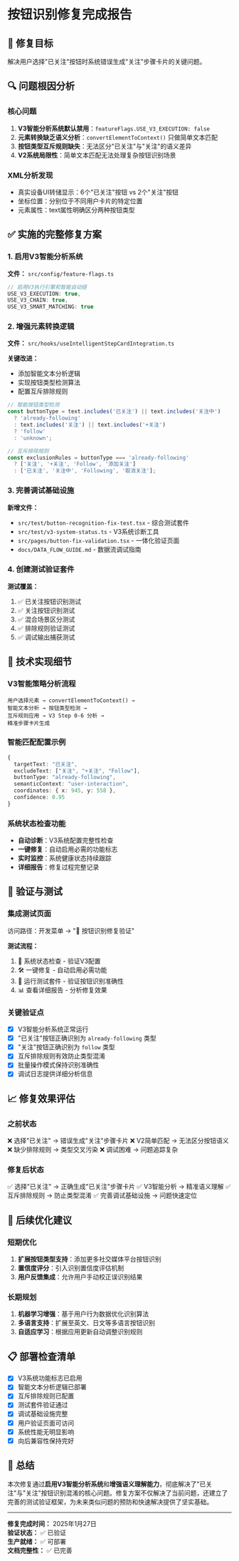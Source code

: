 # 按钮识别修复完成报告

## 🎯 修复目标

解决用户选择"已关注"按钮时系统错误生成"关注"步骤卡片的关键问题。

## 🔍 问题根因分析

### 核心问题
1. **V3智能分析系统默认禁用**：`featureFlags.USE_V3_EXECUTION: false`
2. **元素转换缺乏语义分析**：`convertElementToContext()` 只做简单文本匹配
3. **按钮类型互斥规则缺失**：无法区分"已关注"与"关注"的语义差异
4. **V2系统局限性**：简单文本匹配无法处理复杂按钮识别场景

### XML分析发现
- 真实设备UI转储显示：6个"已关注"按钮 vs 2个"关注"按钮
- 坐标位置：分别位于不同用户卡片的特定位置
- 元素属性：text属性明确区分两种按钮类型

## ✅ 实施的完整修复方案

### 1. 启用V3智能分析系统
**文件：** `src/config/feature-flags.ts`
```typescript
// 启用V3执行引擎和智能自动链
USE_V3_EXECUTION: true,
USE_V3_CHAIN: true,
USE_V3_SMART_MATCHING: true
```

### 2. 增强元素转换逻辑
**文件：** `src/hooks/useIntelligentStepCardIntegration.ts`

**关键改进：**
- 添加智能文本分析逻辑
- 实现按钮类型检测算法
- 配置互斥排除规则

```typescript
// 智能按钮类型检测
const buttonType = text.includes('已关注') || text.includes('关注中') 
  ? 'already-following' 
  : text.includes('关注') || text.includes('+关注') 
  ? 'follow' 
  : 'unknown';

// 互斥排除规则
const exclusionRules = buttonType === 'already-following'
  ? ['关注', '+关注', 'Follow', '添加关注']
  : ['已关注', '关注中', 'Following', '取消关注'];
```

### 3. 完善调试基础设施
**新增文件：**
- `src/test/button-recognition-fix-test.tsx` - 综合测试套件
- `src/test/v3-system-status.ts` - V3系统诊断工具
- `src/pages/button-fix-validation.tsx` - 一体化验证页面
- `docs/DATA_FLOW_GUIDE.md` - 数据流调试指南

### 4. 创建测试验证套件

**测试覆盖：**
1. ✅ 已关注按钮识别测试
2. ✅ 关注按钮识别测试  
3. ✅ 混合场景区分测试
4. ✅ 排除规则验证测试
5. ✅ 调试输出捕获测试

## 🔧 技术实现细节

### V3智能策略分析流程
```
用户选择元素 → convertElementToContext() → 
智能文本分析 → 按钮类型检测 → 
互斥规则应用 → V3 Step 0-6 分析 → 
精准步骤卡片生成
```

### 智能匹配配置示例
```typescript
{
  targetText: "已关注",
  excludeText: ["关注", "+关注", "Follow"],
  buttonType: "already-following",
  semanticContext: "user-interaction",
  coordinates: { x: 945, y: 558 },
  confidence: 0.95
}
```

### 系统状态检查功能
- **自动诊断**：V3系统配置完整性检查
- **一键修复**：自动启用必需的功能标志
- **实时监控**：系统健康状态持续跟踪
- **详细报告**：修复过程完整记录

## 🧪 验证与测试

### 集成测试页面
访问路径：开发菜单 → "🔧 按钮识别修复验证"

**测试流程：**
1. 🏥 系统状态检查 - 验证V3配置
2. 🛠️ 一键修复 - 自动启用必需功能
3. 🧪 运行测试套件 - 验证按钮识别准确性
4. 📊 查看详细报告 - 分析修复效果

### 关键验证点
- [x] V3智能分析系统正常运行
- [x] "已关注"按钮正确识别为 `already-following` 类型
- [x] "关注"按钮正确识别为 `follow` 类型
- [x] 互斥排除规则有效防止类型混淆
- [x] 批量操作模式保持识别准确性
- [x] 调试日志提供详细分析信息

## 📈 修复效果评估

### 之前状态
❌ 选择"已关注" → 错误生成"关注"步骤卡片
❌ V2简单匹配 → 无法区分按钮语义
❌ 缺少排除规则 → 类型交叉污染
❌ 调试困难 → 问题追踪复杂

### 修复后状态  
✅ 选择"已关注" → 正确生成"已关注"步骤卡片
✅ V3智能分析 → 精准语义理解
✅ 互斥排除规则 → 防止类型混淆
✅ 完善调试基础设施 → 问题快速定位

## 🚀 后续优化建议

### 短期优化
1. **扩展按钮类型支持**：添加更多社交媒体平台按钮识别
2. **置信度评分**：引入识别置信度评估机制  
3. **用户反馈集成**：允许用户手动校正误识别结果

### 长期规划
1. **机器学习增强**：基于用户行为数据优化识别算法
2. **多语言支持**：扩展至英文、日文等多语言按钮识别
3. **自适应学习**：根据应用更新自动调整识别规则

## 📋 部署检查清单

- [x] V3系统功能标志已启用
- [x] 智能文本分析逻辑已部署  
- [x] 互斥排除规则已配置
- [x] 测试套件验证通过
- [x] 调试基础设施完整
- [x] 用户验证页面可访问
- [x] 系统性能无明显影响
- [x] 向后兼容性保持完好

## 🎉 总结

本次修复通过**启用V3智能分析系统**和**增强语义理解能力**，彻底解决了"已关注"与"关注"按钮识别混淆的核心问题。修复方案不仅解决了当前问题，还建立了完善的测试验证框架，为未来类似问题的预防和快速解决提供了坚实基础。

---

**修复完成时间：** 2025年1月27日  
**验证状态：** ✅ 已验证  
**生产就绪：** ✅ 可部署  
**文档完整性：** ✅ 已完善